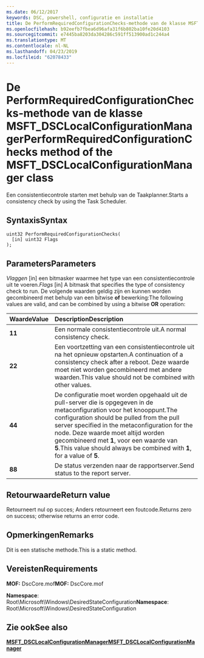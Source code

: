 ```yaml
---
ms.date: 06/12/2017
keywords: DSC, powershell, configuratie en installatie
title: De PerformRequiredConfigurationChecks-methode van de klasse MSFT_DSCLocalConfigurationManager
ms.openlocfilehash: b92eefb7fbea6d96afa31f6b802ba10fe20d4103
ms.sourcegitcommit: e7445ba8203da304286c591ff513900ad1c244a4
ms.translationtype: MT
ms.contentlocale: nl-NL
ms.lasthandoff: 04/23/2019
ms.locfileid: "62078433"
---
```

# <a name="performrequiredconfigurationchecks-method-of-the-msftdsclocalconfigurationmanager-class"></a><span data-ttu-id="090dc-103">De PerformRequiredConfigurationChecks-methode van de klasse MSFT_DSCLocalConfigurationManager</span><span class="sxs-lookup"><span data-stu-id="090dc-103">PerformRequiredConfigurationChecks method of the MSFT_DSCLocalConfigurationManager class</span></span>

<span data-ttu-id="090dc-104">Een consistentiecontrole starten met behulp van de Taakplanner.</span><span class="sxs-lookup"><span data-stu-id="090dc-104">Starts a consistency check by using the Task Scheduler.</span></span>

## <a name="syntax"></a><span data-ttu-id="090dc-105">Syntaxis</span><span class="sxs-lookup"><span data-stu-id="090dc-105">Syntax</span></span>

```mof
uint32 PerformRequiredConfigurationChecks(
  [in] uint32 Flags
);
```

## <a name="parameters"></a><span data-ttu-id="090dc-106">Parameters</span><span class="sxs-lookup"><span data-stu-id="090dc-106">Parameters</span></span>

<span data-ttu-id="090dc-107">*Vlaggen* \[in\] een bitmasker waarmee het type van een consistentiecontrole uit te voeren.</span><span class="sxs-lookup"><span data-stu-id="090dc-107">*Flags* \[in\] A bitmask that specifies the type of consistency check to run.</span></span> <span data-ttu-id="090dc-108">De volgende waarden geldig zijn en kunnen worden gecombineerd met behulp van een bitwise **of** bewerking:</span><span class="sxs-lookup"><span data-stu-id="090dc-108">The following values are valid, and can be combined by using a bitwise **OR** operation:</span></span>

|<span data-ttu-id="090dc-109">Waarde</span><span class="sxs-lookup"><span data-stu-id="090dc-109">Value</span></span> |<span data-ttu-id="090dc-110">Description</span><span class="sxs-lookup"><span data-stu-id="090dc-110">Description</span></span> |
|:--- |:---|
|<span data-ttu-id="090dc-111">**1**</span><span class="sxs-lookup"><span data-stu-id="090dc-111">**1**</span></span> | <span data-ttu-id="090dc-112">Een normale consistentiecontrole uit.</span><span class="sxs-lookup"><span data-stu-id="090dc-112">A normal consistency check.</span></span> |
|<span data-ttu-id="090dc-113">**2**</span><span class="sxs-lookup"><span data-stu-id="090dc-113">**2**</span></span> | <span data-ttu-id="090dc-114">Een voortzetting van een consistentiecontrole uit na het opnieuw opstarten.</span><span class="sxs-lookup"><span data-stu-id="090dc-114">A continuation of a consistency check after a reboot.</span></span> <span data-ttu-id="090dc-115">Deze waarde moet niet worden gecombineerd met andere waarden.</span><span class="sxs-lookup"><span data-stu-id="090dc-115">This value should not be combined with other values.</span></span> |
|<span data-ttu-id="090dc-116">**4**</span><span class="sxs-lookup"><span data-stu-id="090dc-116">**4**</span></span> | <span data-ttu-id="090dc-117">De configuratie moet worden opgehaald uit de pull-server die is opgegeven in de metaconfiguration voor het knooppunt.</span><span class="sxs-lookup"><span data-stu-id="090dc-117">The configuration should be pulled from the pull server specified in the metaconfiguration for the node.</span></span> <span data-ttu-id="090dc-118">Deze waarde moet altijd worden gecombineerd met **1**, voor een waarde van **5**.</span><span class="sxs-lookup"><span data-stu-id="090dc-118">This value should always be combined with **1**, for a value of **5**.</span></span> |
|<span data-ttu-id="090dc-119">**8**</span><span class="sxs-lookup"><span data-stu-id="090dc-119">**8**</span></span> | <span data-ttu-id="090dc-120">De status verzenden naar de rapportserver.</span><span class="sxs-lookup"><span data-stu-id="090dc-120">Send status to the report server.</span></span> |

## <a name="return-value"></a><span data-ttu-id="090dc-121">Retourwaarde</span><span class="sxs-lookup"><span data-stu-id="090dc-121">Return value</span></span>

<span data-ttu-id="090dc-122">Retourneert nul op succes; Anders retourneert een foutcode.</span><span class="sxs-lookup"><span data-stu-id="090dc-122">Returns zero on success; otherwise returns an error code.</span></span>

## <a name="remarks"></a><span data-ttu-id="090dc-123">Opmerkingen</span><span class="sxs-lookup"><span data-stu-id="090dc-123">Remarks</span></span>

<span data-ttu-id="090dc-124">Dit is een statische methode.</span><span class="sxs-lookup"><span data-stu-id="090dc-124">This is a static method.</span></span>

## <a name="requirements"></a><span data-ttu-id="090dc-125">Vereisten</span><span class="sxs-lookup"><span data-stu-id="090dc-125">Requirements</span></span>

<span data-ttu-id="090dc-126">**MOF:** DscCore.mof</span><span class="sxs-lookup"><span data-stu-id="090dc-126">**MOF:** DscCore.mof</span></span>

<span data-ttu-id="090dc-127">**Namespace**: Root\Microsoft\Windows\DesiredStateConfiguration</span><span class="sxs-lookup"><span data-stu-id="090dc-127">**Namespace**: Root\Microsoft\Windows\DesiredStateConfiguration</span></span>

## <a name="see-also"></a><span data-ttu-id="090dc-128">Zie ook</span><span class="sxs-lookup"><span data-stu-id="090dc-128">See also</span></span>

[<span data-ttu-id="090dc-129">**MSFT_DSCLocalConfigurationManager**</span><span class="sxs-lookup"><span data-stu-id="090dc-129">**MSFT_DSCLocalConfigurationManager**</span></span>](msft-dsclocalconfigurationmanager.md)